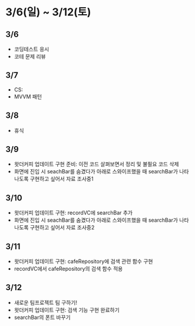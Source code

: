 # 3/6(일) ~ 3/12(토)

## 3/6
- 코딩테스트 응시
- 코테 문제 리뷰

## 3/7
- CS: 
- MVVM 패턴

## 3/8
- 휴식

## 3/9
- 왓더커피 업데이트 구현 준비: 이전 코드 살펴보면서 정리 및 불필요 코드 삭제
- 화면에 진입 시 seachBar를 숨겼다가 아래로 스와이프했을 때 searchBar가 나타나도록 구현하고 싶어서 자료 조사중1

## 3/10
- 왓더커피 업데이트 구현: recordVC에 searchBar 추가
- 화면에 진입 시 seachBar를 숨겼다가 아래로 스와이프했을 때 searchBar가 나타나도록 구현하고 싶어서 자료 조사중2

## 3/11
- 왓더커피 업데이트 구현: cafeRepository에 검색 관련 함수 구현
- recordVC에서 cafeRepository의 검색 함수 적용

## 3/12
- 새로운 팀프로젝트 팀 구하기!
- 왓더커피 업데이트 구현: 검색 기능 구현 완료하기
- searchBar의 폰트 바꾸기
